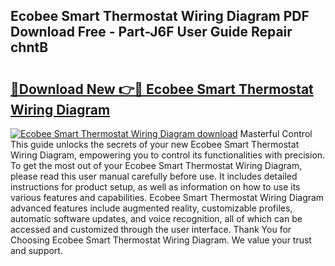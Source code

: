 ## Ecobee Smart Thermostat Wiring Diagram PDF Download Free - Part-J6F User Guide Repair chntB

# <h2><a href="http://dfqcdu.blite.top/?on=Ecobee+Smart+Thermostat+Wiring+Diagram">🔗Download New 👉🔴 Ecobee Smart Thermostat Wiring Diagram</a></h2>

[![Ecobee Smart Thermostat Wiring Diagram download](https://i.imgur.com/lujVjoI.png)](http://dfqcdu.blite.top/?on=Ecobee+Smart+Thermostat+Wiring+Diagram)
Masterful Control This guide unlocks the secrets of your new Ecobee Smart Thermostat Wiring Diagram, empowering you to control its functionalities with precision. To get the most out of your Ecobee Smart Thermostat Wiring Diagram, please read this user manual carefully before use. It includes detailed instructions for product setup, as well as information on how to use its various features and capabilities. Ecobee Smart Thermostat Wiring Diagram advanced features include augmented reality, customizable profiles, automatic software updates, and voice recognition, all of which can be accessed and customized through the user interface. Thank You for Choosing Ecobee Smart Thermostat Wiring Diagram. We value your trust and support.
